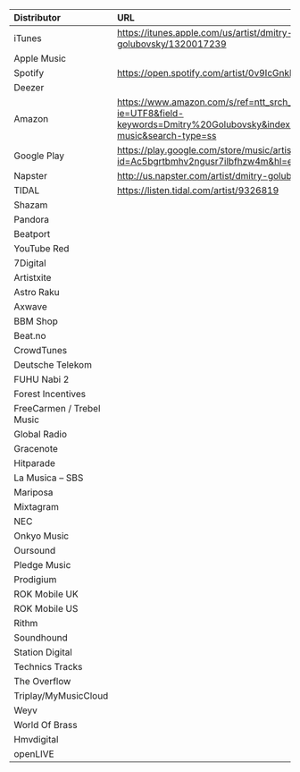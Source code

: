 |Distributor|URL|
|:-----------|:---|
|iTunes|https://itunes.apple.com/us/artist/dmitry-golubovsky/1320017239
|Apple Music|
|Spotify|https://open.spotify.com/artist/0v9IcGnkIY4DjAWH48jLkI
|Deezer|
|Amazon|https://www.amazon.com/s/ref=ntt_srch_drd_B077V7C5P6?ie=UTF8&field-keywords=Dmitry%20Golubovsky&index=digital-music&search-type=ss
|Google Play|https://play.google.com/store/music/artist/Dmitry_Golubovsky?id=Ac5bgrtbmhv2ngusr7ilbfhzw4m&hl=en
|Napster|http://us.napster.com/artist/dmitry-golubovsky
|TIDAL|https://listen.tidal.com/artist/9326819
|Shazam|
|Pandora|
|Beatport|
|YouTube Red|
|7Digital|
|Artistxite|
|Astro Raku|
|Axwave|
|BBM Shop|
|Beat.no|
|CrowdTunes|
|Deutsche Telekom|
|FUHU Nabi 2|
|Forest Incentives|
|FreeCarmen / Trebel Music|
|Global Radio|
|Gracenote|
|Hitparade|
|La Musica – SBS|
|Mariposa|
|Mixtagram|
|NEC|
|Onkyo Music|
|Oursound|
|Pledge Music|
|Prodigium|
|ROK Mobile UK|
|ROK Mobile US|
|Rithm|
|Soundhound|
|Station Digital|
|Technics Tracks|
|The Overflow|
|Triplay/MyMusicCloud|
|Weyv|
|World Of Brass|
|Hmvdigital|
|openLIVE|
